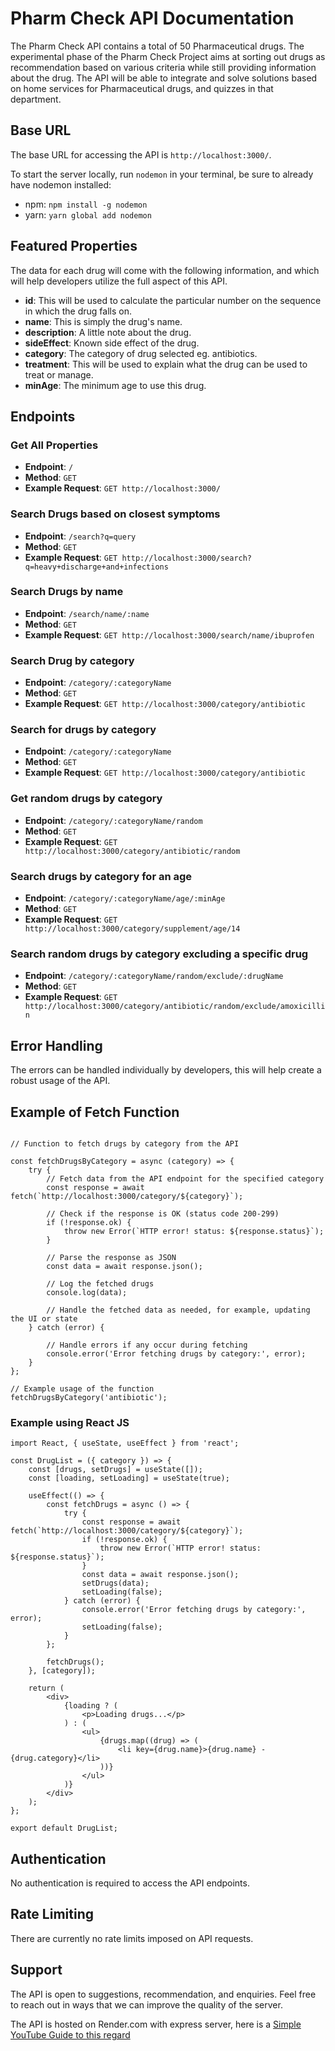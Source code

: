 # Pharm Check API Documentation

The Pharm Check API contains a total of 50 Pharmaceutical drugs. The experimental phase of the Pharm Check Project aims at sorting out drugs as recommendation based on various criteria while still providing information about the drug. The API will be able to integrate and solve solutions based on home services for Pharmaceutical drugs, and quizzes in that department.

## Base URL

The base URL for accessing the API is `http://localhost:3000/`.

To start the server locally, run `nodemon` in your terminal, be sure to already have nodemon installed: 

- npm: `npm install -g nodemon`
- yarn: `yarn global add nodemon`

## Featured Properties
The data for each drug will come with the following information, and which will help developers utilize the full aspect of this API.
- **id**: This will be used to calculate the particular number on the sequence in which the drug falls on.
- **name**: This is simply the drug's name.
- **description**: A little note about the drug.
- **sideEffect**: Known side effect of the drug.
- **category**: The category of drug selected eg. antibiotics.
- **treatment**: This will be used to explain what the drug can be used to treat or manage.
- **minAge**: The minimum age to use this drug.

## Endpoints

### Get All Properties

- **Endpoint**: `/`
- **Method**: `GET`
- **Example Request**: `GET http://localhost:3000/`

### Search Drugs based on closest symptoms

- **Endpoint**: `/search?q=query`
- **Method**: `GET`
- **Example Request**: `GET http://localhost:3000/search?q=heavy+discharge+and+infections`


### Search Drugs by name

- **Endpoint**: `/search/name/:name`
- **Method**: `GET`
- **Example Request**: `GET http://localhost:3000/search/name/ibuprofen`


### Search Drug by category

- **Endpoint**: `/category/:categoryName`
- **Method**: `GET`
- **Example Request**: `GET http://localhost:3000/category/antibiotic`

### Search for drugs by category

- **Endpoint**: `/category/:categoryName`
- **Method**: `GET`
- **Example Request**: `GET http://localhost:3000/category/antibiotic`

### Get random drugs by category

- **Endpoint**: `/category/:categoryName/random`
- **Method**: `GET`
- **Example Request**: `GET http://localhost:3000/category/antibiotic/random`


### Search drugs by category for an age

- **Endpoint**: `/category/:categoryName/age/:minAge`
- **Method**: `GET`
- **Example Request**: `GET http://localhost:3000/category/supplement/age/14`

### Search random drugs by category excluding a specific drug

- **Endpoint**: `/category/:categoryName/random/exclude/:drugName`
- **Method**: `GET`
- **Example Request**: `GET http://localhost:3000/category/antibiotic/random/exclude/amoxicillin`


## Error Handling

The errors can be handled individually by developers, this will help create a robust usage of the API.

## Example of Fetch Function

```

// Function to fetch drugs by category from the API

const fetchDrugsByCategory = async (category) => {
    try {
        // Fetch data from the API endpoint for the specified category
        const response = await fetch(`http://localhost:3000/category/${category}`);

        // Check if the response is OK (status code 200-299)
        if (!response.ok) {
            throw new Error(`HTTP error! status: ${response.status}`);
        }

        // Parse the response as JSON
        const data = await response.json();

        // Log the fetched drugs
        console.log(data);

        // Handle the fetched data as needed, for example, updating the UI or state
    } catch (error) {
      
        // Handle errors if any occur during fetching
        console.error('Error fetching drugs by category:', error);
    }
};

// Example usage of the function
fetchDrugsByCategory('antibiotic');

```


### Example using React JS
```
import React, { useState, useEffect } from 'react';

const DrugList = ({ category }) => {
    const [drugs, setDrugs] = useState([]);
    const [loading, setLoading] = useState(true);

    useEffect(() => {
        const fetchDrugs = async () => {
            try {
                const response = await fetch(`http://localhost:3000/category/${category}`);
                if (!response.ok) {
                    throw new Error(`HTTP error! status: ${response.status}`);
                }
                const data = await response.json();
                setDrugs(data);
                setLoading(false);
            } catch (error) {
                console.error('Error fetching drugs by category:', error);
                setLoading(false);
            }
        };

        fetchDrugs();
    }, [category]);

    return (
        <div>
            {loading ? (
                <p>Loading drugs...</p>
            ) : (
                <ul>
                    {drugs.map((drug) => (
                        <li key={drug.name}>{drug.name} - {drug.category}</li>
                    ))}
                </ul>
            )}
        </div>
    );
};

export default DrugList;

```

## Authentication

No authentication is required to access the API endpoints.

## Rate Limiting

There are currently no rate limits imposed on API requests.

## Support

The API is open to suggestions, recommendation, and enquiries. Feel free to reach out in ways that we can improve the quality of the server.

The API is hosted on Render.com with express server, here is a [Simple YouTube Guide to this regard](https://www.youtube.com/watch?v=wN0n2gj0z9o)

